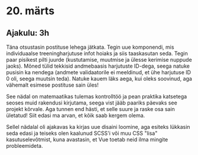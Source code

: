 # 20. märts
## Ajakulu: 3h
Täna otsustasin postituse lehega jätkata. Tegin uue komponendi, mis individuaalse treeningharjutuse infot hoiaks ja siis taaskasutan seda. Tegin paar pisikest pilti juurde (kustutamise, muutmise ja ülesse kerimise nuppude jaoks). Mõned tülid tekkisid andmebaasis harjutuste ID-dega, seega natuke pusisin ka nendega (andmete validaatorile ei meeldinud, et ühe harjutuse ID 0 oli, seega muutsin teda). Natuke kauem läks aega, kui oleks soovinud, aga vähemalt esimese postituse sain üles!

See nädal on matemaatikas tulemas kontrolltöö ja pean praktika katsetega seoses muid rakendusi kirjutama, seega vist jääb paariks päevaks see projekt kõrvale. Aga tunnen end hästi, et selle suure ja raske osa sain ületatud! Siit edasi ma arvan, et kõik saab kergem olema.

Sellel nädalal oli ajakavas ka kirjas uue disaini loomine, aga esiteks lükkasin seda edasi ja teiseks olen kaalunud SCSS'i või muu CSS "lisa" kasutuselevõtmist, kuna avastasin, et Vue toetab neid ilma mingite probleemideta.